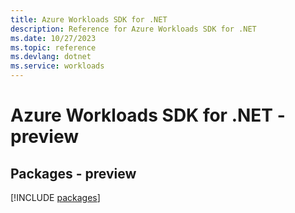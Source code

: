 ```yaml
---
title: Azure Workloads SDK for .NET
description: Reference for Azure Workloads SDK for .NET
ms.date: 10/27/2023
ms.topic: reference
ms.devlang: dotnet
ms.service: workloads
---
```

# Azure Workloads SDK for .NET - preview
## Packages - preview
[!INCLUDE [packages](workloads-index.md)]